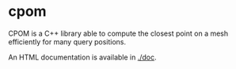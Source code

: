 # cpom
CPOM is a C++ library able to compute the closest point on a mesh efficiently for many query positions.

An HTML documentation is available in [./doc](http://htmlpreview.github.io/?https://github.com/vdedun/cpom/blob/master/doc/index.html).

